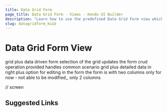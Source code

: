 ```yaml
---
title: Data Grid Form
page_title: Data Grid Form - Views - Kendo UI Builder
description: "Learn how to use the predefined Data Grid Form view which is provided by the Kendo UI Builder tool for creating and managing Angular and AngularJS-based web applications."
slug: datagridform_kuib
---
```


# Data Grid Form View

grid plus data driven form
selection of the grid updates the form
crud operation provided
handles common scenario grid plus detailed data in right plus option for editing in the form
the form is with two columns only for now - not able to be modified,, only 2 columns 

// screen


## Suggested Links
